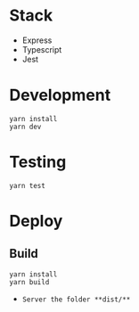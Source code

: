 # Stack
- Express
- Typescript
- Jest 

# Development

```shell
yarn install
yarn dev
```

# Testing

```shell
yarn test
```

# Deploy

## Build

```shell
yarn install
yarn build
```

- `Server the folder **dist/**`